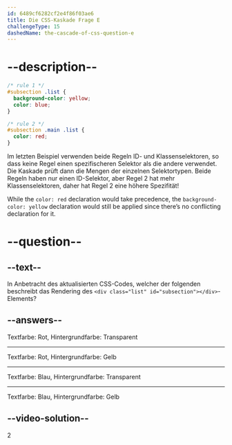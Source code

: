 ```yaml
---
id: 6489cf6282cf2e4f86f03ae6
title: Die CSS-Kaskade Frage E
challengeType: 15
dashedName: the-cascade-of-css-question-e
---
```


# --description--

```css
/* rule 1 */
#subsection .list {
  background-color: yellow;
  color: blue;
}

/* rule 2 */
#subsection .main .list {
  color: red;
}
```

Im letzten Beispiel verwenden beide Regeln ID- und Klassenselektoren, so dass keine Regel einen spezifischeren Selektor als die andere verwendet. Die Kaskade prüft dann die Mengen der einzelnen Selektortypen. Beide Regeln haben nur einen ID-Selektor, aber Regel 2 hat mehr Klassenselektoren, daher hat Regel 2 eine höhere Spezifität!

While the `color: red` declaration would take precedence, the `background-color: yellow` declaration would still be applied since there’s no conflicting declaration for it.

# --question--

## --text--

In Anbetracht des aktualisierten CSS-Codes, welcher der folgenden beschreibt das Rendering des `<div class="list" id="subsection"></div>`-Elements?

## --answers--

Textfarbe: Rot, Hintergrundfarbe: Transparent

---

Textfarbe: Rot, Hintergrundfarbe: Gelb

---

Textfarbe: Blau, Hintergrundfarbe: Transparent

---

Textfarbe: Blau, Hintergrundfarbe: Gelb

## --video-solution--

2
